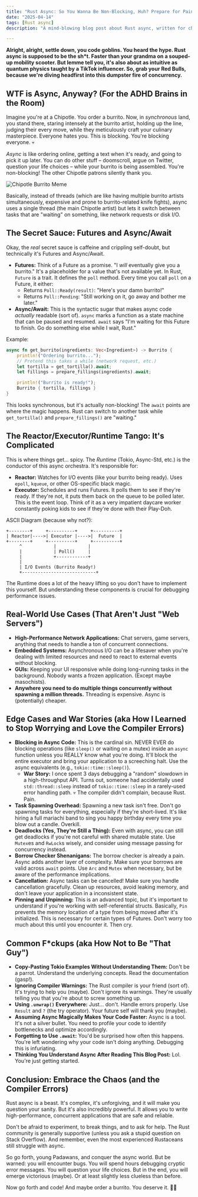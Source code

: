 ```yaml
---
title: "Rust Async: So You Wanna Be Non-Blocking, Huh? Prepare for Pain."
date: "2025-04-14"
tags: [Rust async]
description: "A mind-blowing blog post about Rust async, written for chaotic Gen Z engineers. Buckle up, buttercups, this is gonna hurt."

---
```


**Alright, alright, settle down, you code goblins. You heard the hype. Rust async is supposed to be the sh*t. Faster than your grandma on a souped-up mobility scooter. But lemme tell you, it's also about as intuitive as quantum physics taught by a TikTok influencer. So, grab your Red Bulls, because we're diving headfirst into this dumpster fire of concurrency.**

## WTF is Async, Anyway? (For the ADHD Brains in the Room)

Imagine you're at a Chipotle. You order a burrito. Now, in *synchronous* land, you stand there, staring intensely at the burrito artist, holding up the line, judging their every move, while they meticulously craft your culinary masterpiece. Everyone hates you. This is blocking. You're blocking everyone. 💀

*Async* is like ordering online, getting a text when it's ready, and going to pick it up later. You can do other stuff – doomscroll, argue on Twitter, question your life choices – while your burrito is being assembled. You're non-blocking! The other Chipotle patrons silently thank you.

![Chipotle Burrito Meme](https://i.imgflip.com/3k65e0.jpg)

Basically, instead of threads (which are like having multiple burrito artists simultaneously, expensive and prone to burrito-related knife fights), async uses a single thread (the main Chipotle artist) but lets it switch between tasks that are "waiting" on something, like network requests or disk I/O.

## The Secret Sauce: Futures and Async/Await

Okay, the *real* secret sauce is caffeine and crippling self-doubt, but technically it's Futures and Async/Await.

*   **Futures:** Think of a Future as a promise. "I *will* eventually give you a burrito." It's a placeholder for a value that's not available yet. In Rust, `Future` is a trait. It defines the `poll` method. Every time you call `poll` on a Future, it either:
    *   Returns `Poll::Ready(result)`: "Here's your damn burrito!"
    *   Returns `Poll::Pending`: "Still working on it, go away and bother me later."
*   **Async/Await:** This is the syntactic sugar that makes async code *actually* readable (sort of). `async` marks a function as a state machine that can be paused and resumed. `await` says "I'm waiting for this Future to finish. Go do something else while I wait, Rust."

Example:

```rust
async fn get_burrito(ingredients: Vec<Ingredient>) -> Burrito {
    println!("Ordering burrito...");
    // Pretend this takes a while (network request, etc.)
    let tortilla = get_tortilla().await;
    let fillings = prepare_fillings(ingredients).await;

    println!("Burrito is ready!");
    Burrito { tortilla, fillings }
}
```

This looks synchronous, but it's actually non-blocking! The `await` points are where the magic happens. Rust can switch to another task while `get_tortilla()` and `prepare_fillings()` are "waiting."

## The Reactor/Executor/Runtime Tango: It's Complicated

This is where things get... spicy. The *Runtime* (Tokio, Async-Std, etc.) is the conductor of this async orchestra. It's responsible for:

*   **Reactor:**  Watches for I/O events (like your burrito being ready). Uses `epoll`, `kqueue`, or other OS-specific black magic.
*   **Executor:** Schedules and runs Futures. It polls them to see if they're ready. If they're not, it puts them back on the queue to be polled later. This is the event loop. Think of it as a very impatient daycare worker constantly poking kids to see if they're done with their Play-Doh.

ASCII Diagram (because why not?):

```
+--------+     +----------+     +----------+
| Reactor|---->| Executor |---->|  Future  |
+--------+     +----------+     +----------+
     ^            |            |
     |            | Poll()     |
     |            +------------+
     |
     | I/O Events (Burrito Ready!)
     +----------------------------+
```

The Runtime does a lot of the heavy lifting so you don't have to implement this yourself. But understanding these components is crucial for debugging performance issues.

## Real-World Use Cases (That Aren't Just "Web Servers")

*   **High-Performance Network Applications:** Chat servers, game servers, anything that needs to handle a ton of concurrent connections.
*   **Embedded Systems:**  Asynchronous I/O can be a lifesaver when you're dealing with limited resources and need to react to external events without blocking.
*   **GUIs:** Keeping your UI responsive while doing long-running tasks in the background.  Nobody wants a frozen application. (Except maybe masochists).
*   **Anywhere you need to do multiple things concurrently without spawning a million threads.** Threading is expensive. Async is (potentially) cheaper.

## Edge Cases and War Stories (aka How I Learned to Stop Worrying and Love the Compiler Errors)

*   **Blocking in Async Code:** This is the cardinal sin. NEVER EVER do blocking operations (like `sleep()` or waiting on a mutex) inside an `async` function unless you REALLY know what you're doing. It'll block the entire executor and bring your application to a screeching halt. Use the async equivalents (e.g., `tokio::time::sleep()`).
    *   **War Story:**  I once spent 3 days debugging a "random" slowdown in a high-throughput API. Turns out, someone had accidentally used `std::thread::sleep` instead of `tokio::time::sleep` in a rarely-used error handling path. 💀 The compiler didn't complain, because Rust. Pain.
*   **Task Spawning Overhead:**  Spawning a new task isn't free. Don't go spawning tasks for everything, especially if they're short-lived.  It's like hiring a full mariachi band to sing you happy birthday every time you blow out a candle. Overkill.
*   **Deadlocks (Yes, They're Still a Thing):**  Even with async, you can still get deadlocks if you're not careful with shared mutable state. Use `Mutex`es and `RwLock`s wisely, and consider using message passing for concurrency instead.
*   **Borrow Checker Shenanigans:**  The borrow checker is already a pain. Async adds another layer of complexity.  Make sure your borrows are valid across `await` points.  Use `Arc` and `Mutex` when necessary, but be aware of the performance implications.
*   **Cancellation:** Async tasks can be cancelled! Make sure you handle cancellation gracefully. Clean up resources, avoid leaking memory, and don't leave your application in a inconsistent state.
*   **Pinning and Unpinning:** This is an advanced topic, but it's important to understand if you're working with self-referential structs.  Basically, `Pin` prevents the memory location of a type from being moved after it's initialized. This is necessary for certain types of Futures. Don't worry too much about this until you encounter it. Then cry.

## Common F*ckups (aka How Not to Be "That Guy")

*   **Copy-Pasting Tokio Examples Without Understanding Them:** Don't be a parrot. Understand the underlying concepts. Read the documentation (gasp!).
*   **Ignoring Compiler Warnings:** The Rust compiler is your friend (sort of). It's trying to help you (maybe). Don't ignore its warnings. They're usually telling you that you're about to screw something up.
*   **Using `.unwrap()` Everywhere:** Just... don't. Handle errors properly. Use `Result` and `?` (the try operator). Your future self will thank you (maybe).
*   **Assuming Async Magically Makes Your Code Faster:** Async is a tool. It's not a silver bullet.  You need to profile your code to identify bottlenecks and optimize accordingly.
*   **Forgetting to Use `.await`:** You'd be surprised how often this happens. You're left wondering why your code isn't doing anything. Debugging this is infuriating.
*   **Thinking You Understand Async After Reading This Blog Post:** Lol. You're just getting started.

## Conclusion: Embrace the Chaos (and the Compiler Errors)

Rust async is a beast. It's complex, it's unforgiving, and it will make you question your sanity. But it's also incredibly powerful. It allows you to write high-performance, concurrent applications that are safe and reliable.

Don't be afraid to experiment, to break things, and to ask for help. The Rust community is generally supportive (unless you ask a stupid question on Stack Overflow). And remember, even the most experienced Rustaceans still struggle with async.

So go forth, young Padawans, and conquer the async world. But be warned: you will encounter bugs. You will spend hours debugging cryptic error messages. You will question your life choices. But in the end, you will emerge victorious (maybe). Or at least slightly less clueless than before.

Now go forth and code! And maybe order a burrito. You deserve it. 🙏💀
